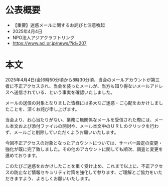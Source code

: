 # 公表概要
- 【重要】迷惑メールに関するお詫びと注意喚起
- 2025年4月4日
- NPO法人アジアクラフトリンク
- https://www.acl.or.jp/news/?id=207

# 本文
2025年4月4日(金)6時50分頃から8時30分頃、当会のメールアカウントが第三者に不正アクセスされ、当会を装ったメールが、当方も知り得ないメールアドレスへ送信されている、という事実を確認いたしました。

メールの送信の対象となりました皆様には多大なご迷惑・ご心配をおかけしましたことを、深くお詫び申し上げます。

当会より、お心当たりがない、業務に無関係なメールを受信された際には、メール本文および添付ファイルの開封や、メール本文中のＵＲＬのクリックを行わず、メールごと削除していただくようお願いいたします。

今回不正アクセスの対象となったアカウントについては、サーバー設定の変更・強化が既に完了致しました。その他のアカウントに関しても順次、調査と変更を進めております。

このたびご迷惑をおかけしたことを重く受け止め、これまで以上に、不正アクセスの防止など情報セキュリティ対策を強化して参ります、ご理解とご協力をいただきますよう、よろしくお願いいたします。
